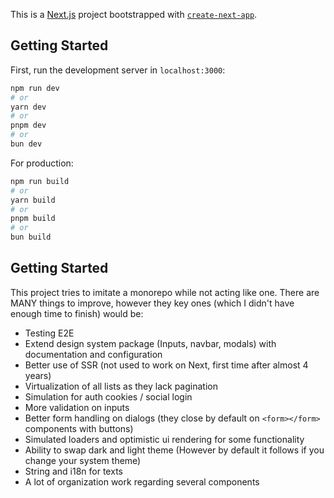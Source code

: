 This is a [Next.js](https://nextjs.org/) project bootstrapped with [`create-next-app`](https://github.com/vercel/next.js/tree/canary/packages/create-next-app).

## Getting Started

First, run the development server in `localhost:3000`:

```bash
npm run dev
# or
yarn dev
# or
pnpm dev
# or
bun dev
```

For production:

```bash
npm run build
# or
yarn build
# or
pnpm build
# or
bun build
```


## Getting Started

This project tries to imitate a monorepo while not acting like one. There are MANY things to improve, however they key ones (which I didn't have enough time to finish) would be:

* Testing E2E
* Extend design system package (Inputs, navbar, modals) with documentation and configuration
* Better use of SSR (not used to work on Next, first time after almost 4 years)
* Virtualization of all lists as they lack pagination
* Simulation for auth cookies / social login 
* More validation on inputs
* Better form handling on dialogs (they close by default on `<form></form>` components with buttons)
* Simulated loaders and optimistic ui rendering for some functionality
* Ability to swap dark and light theme (However by default it follows if you change your system theme)
* String and i18n for texts
* A lot of organization work regarding several components

